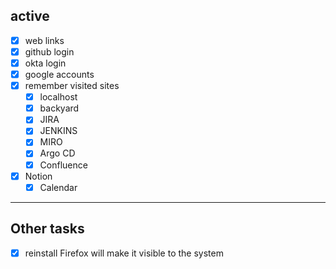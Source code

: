 ## active
- [x] web links
- [x] github login
- [x] okta login
- [x] google accounts
- [x] remember visited sites
	- [x] localhost
	- [x] backyard
	- [x] JIRA
	- [x] JENKINS
	- [x] MIRO
	- [x] Argo CD
	- [x] Confluence
- [x] Notion
	- [x] Calendar

---

## Other tasks
 - [x] reinstall Firefox
	will make it visible to the system
